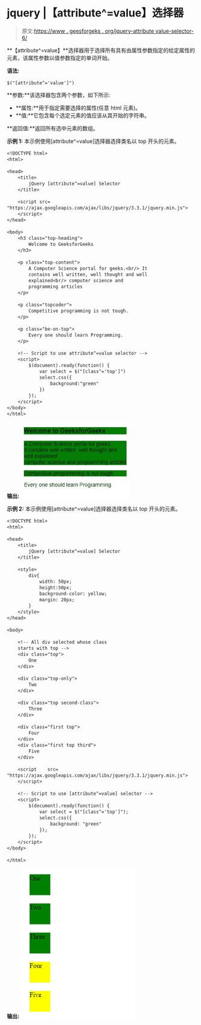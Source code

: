 # jquery |【attribute^=value】选择器

> 原文:[https://www . geesforgeks . org/jquery-attribute value-selector-6/](https://www.geeksforgeeks.org/jquery-attributevalue-selector-6/)

**【attribute^=value】**选择器用于选择所有具有由属性参数指定的给定属性的元素，该属性参数以值参数指定的单词开始。

**语法:**

```
$("[attribute^='value']")
```

**参数:**该选择器包含两个参数，如下所示:

*   **属性:**用于指定需要选择的属性(任意 html 元素)。
*   **值:**它包含每个选定元素的值应该从其开始的字符串。

**返回值:**返回所有选中元素的数组。

**示例 1:** 本示例使用[attribute^=value]选择器选择类名以 top 开头的元素。

```
<!DOCTYPE html>
<html>

<head>
    <title>
        jQuery [attribute^=value] Selector
    </title>

    <script src=
"https://ajax.googleapis.com/ajax/libs/jquery/3.3.1/jquery.min.js">
    </script>
</head>

<body>
    <h3 class="top-heading">
        Welcome to GeeksforGeeks
    </h3>

    <p class="top-content">
        A Computer Science portal for geeks.<br/> It
        contains well written, well thought and well
        explained<br/> computer science and
        programming articles 
    </p>

    <p class="topcoder">
        Competitive programming is not tough.
    </p>

    <p class="be-on-top">
        Every one should learn Programming.
    </p>

    <!-- Script to use attribute^=value selector -->
    <script>
        $(document).ready(function() {
            var select = $("[class^='top']")
            select.css({
                background:"green"
            })
        });
    </script>
</body>
</html>                    
```

**输出:**
![](img/0c6173de66ba62ce2c1e851a730d7eda.png)

**示例 2:** 本示例使用[attribute^=value]选择器选择类名以 top 开头的元素。

```
<!DOCTYPE html>
<html>

<head>
    <title>
        jQuery [attribute^=value] Selector
    </title>

    <style>
        div{
            width: 50px;
            height:50px;
            background-color: yellow; 
            margin: 20px;
        }
    </style>
</head>

<body>

    <!-- All div selected whose class
    starts with top -->
    <div class="top">
        One
    </div>

    <div class="top-only">
        Two
    </div>

    <div class="top second-class">
        Three
    </div>

    <div class="first top">
        Four
    </div>
    <div class="first top third">
        Five
    </div>

    <script    src=
"https://ajax.googleapis.com/ajax/libs/jquery/3.3.1/jquery.min.js">
    </script>

    <!-- Script to use [attribute^=value] selector -->
    <script>
        $(document).ready(function() {
            var select = $("[class^='top']");
            select.css({
                background: "green"
            });
        });
    </script>
</body>

</html>                    
```

**输出:**
![](img/245f71e9bd55f4551a3cdfac2ed72126.png)